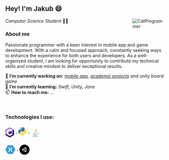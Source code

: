 <!--
### Hi there 👋 This is my academic profile

Here are my school / academic projects. If you want to see my other work go to profile [jakpop11](https://github.com/jakpop11)
-->

## Hey! I'm Jakub 😄
<img width="20%" align="right" alt="CatProgrammer" src="https://images-cdn.exchange.art/qshqgr0cjqmr5phD1tK-3gnohYWmfcXwx6VWnk27o38?ext=fastly&optimize=medium">
<i>Computer Science Student</i> 👨‍🎓

### About me
Passionate programmer with a keen interest in mobile app and game development.
With a calm and focused approach, constantly seeking ways to enhance the experience for both users and developers.
As a well-organized student, I am looking for opportunity to contribute my technical skills and creative mindset to deliver exceptional results.

<!-- Change font or list settings -->
🔭 **I’m currently working on:** *[mobile app](https://github.com/jakpop11/dMb), [academic projects](https://github.com/JakubPoplawski2001) and unity board game*  
🌱 **I’m currently learning:** *Swift, Unity, Java*  
📫 **How to reach me:** *...*  

<br/>

### Technologies I use:
<h3>
  <img height="32" align="center" alt="C#" src="https://github.com/jakpop11/jakpop11/blob/main/Assets/Icons/c_sharp.svg">
  <span> . </span>
  <!-- Add .NET to assets directory -->
  <img height="32" align="center" alt="python" src="https://github.com/jakpop11/jakpop11/blob/main/Assets/Icons/python.svg">
  <span> . </span>
  <img height="32" align="center" alt="java" src="https://github.com/jakpop11/jakpop11/blob/main/Assets/Icons/java.svg">
</h3>
<h3>
  <img height="32" align="center" alt="xamarin" src="https://github.com/jakpop11/jakpop11/blob/main/Assets/Icons/xamarin.svg">
  <span> . </span>
  <img height="32" align="center" alt=".Net" src="https://github.com/jakpop11/jakpop11/blob/main/Assets/Icons/unity.svg">
</h3>






<!--
## Headers
# Header
## Header 2
### Header 3

Header
======

Another Header
--------------

## Content Breaks
Line
---
Astrids
***
Underlines
___

## Text Formating
italics *text*  
italics _text_  
bold **text**  
bold __text__  
bold italics ***text***  
stikethrough ~~text~~

LaTeX equasion $(2 + 1)^{\pi} + \infty = \frac{\alpha}{0}$  

code `text`  
code block  
```
public class ThisClass{
    func(int param){
        var nonSpecyficCodeBlock = new <>;
        print(this)
    }
}
```

```python
class MyClass:
    def func(param name) -> None:
        hello = 'Hello World!'
        print(hello)
```

> Some qoute  
> Block

## Lists

Points:
- Hello
    * hELLO
    * hEllO
- World
    1. worLD
    2. word
    3. WORlD
- !

Numbers:
1. Hello
    1. hELLO
    2. hEllO
2. World
    - worLD
    - WORlD
3. !

Checkmarks:
- [ ] UnChecked
- [x] Checked
    - [ ] Indented
     
## Tables
|Le 0000 ft|Cen 0000 ter|Ri 0000 ght|
|-:|:-|:-:|
|right|left|center|
|right|left|center|
|right|left|center|
|right|left|center|
|right|left|center|

## Images

![Alt text](/relative/path/to/img.jpg?raw=true "Optional Title")  
![Alt text](http://full/path/to/img.jpg "Optional title")  

![Alt text](/relative/path/to/icon.svg?raw=true&sanitize=true "Optional title")  

-->
